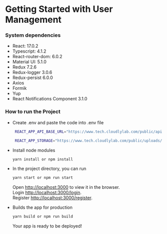 # Getting Started with User Management

### System dependencies

-   React: 17.0.2
-   Typescript: 4.1.2
-   React-router-dom: 6.0.2
-   Material UI: 5.1.0
-   Redux 7.2.6
-   Redux-logger 3.0.6
-   Redux-persist 6.0.0
-   Axios
-   Formik
-   Yup
-   React Notifications Component 3.1.0

### How to run the Project

-   Create .env and paste the code into .env file

    ```bash
     REACT_APP_API_BASE_URL="https://www.tech.cloudlylab.com/public/api"

     REACT_APP_STORAGE="https://www.tech.cloudlylab.com/public/uploads/"
    ```

-   Install node modules

    ```bash
    yarn install or npm install
    ```

-   In the project directory, you can run

    ```bash
    yarn start or npm run start
    ```

    Open [http://localhost:3000](http://localhost:3000) to view it in the browser.\
    Login [http://localhost:3000/login](http://localhost:3000/login).\
    Register [http://localhost:3000/register](http://localhost:3000/register).

-   Builds the app for production
    ```bash
    yarn build or npm run build
    ```
    Your app is ready to be deployed!
